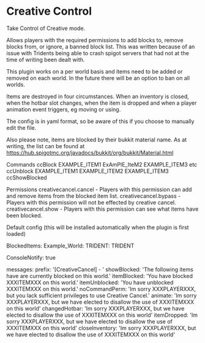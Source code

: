 # Creative Control
Take Control of Creative mode.


Allows players with the required permissions to add blocks to, remove blocks from, or ignore, a banned block list. This was written because of an issue with Tridents being able to crash spigot servers that had not at the time of writing been dealt with.

This plugin works on a per world basis and items need to be added or removed on each world. In the future there will be an option to ban on all worlds.

Items are destroyed in four circumstances. When an inventory is closed, when the hotbar slot changes, when the item is dropped and when a player animation event triggers, eg moving or using.

The config is in yaml format, so be aware of this if you choose to manually edit the file.

Also please note, items are blocked by their bukkit material name. As at writing, the list can be found at https://hub.spigotmc.org/javadocs/bukkit/org/bukkit/Material.html


Commands
ccBlock EXAMPLE_ITEM1 ExAmPlE_IteM2 EXAMPLE_ITEM3 etc
ccUnblock EXAMPLE_ITEM1 EXAMPLE_ITEM2 EXAMPLE_ITEM3
ccShowBlocked 




Permissions
creativecancel.cancel   -   Players with this permission can add and remove items from the blocked item list.
creativecancel.bypass   -   Players with this permission will not be effected by creative cancel.
creativecancel.show     -   Players with this permission can see what items have been blocked.







Default config (this will be installed automatically when the plugin is first loaded)

BlockedItems:
  Example_World:
    TRIDENT: TRIDENT

ConsoleNotify: true

messages:
  prefix: '[CreativeCancel] - '
  showBlocked: 'The following items have are currently blocked on this world.'
  itemBlocked: 'You have blocked XXXITEMXXX on this world.'
  itemUnblocked: 'You have unblocked XXXITEMXXX  on this world.'
  noCommandPerm: 'Im sorry XXXPLAYERXXX, but you lack sufficient privileges to use Creative Cancel.'
  animate: 'Im sorry XXXPLAYERXXX, but we have elected to disallow the use of XXXITEMXXX on this world'
  changedHotbar: 'Im sorry XXXPLAYERXXX, but we have elected to disallow the use of XXXITEMXXX on this world'
  itemDropped: 'Im sorry XXXPLAYERXXX, but we have elected to disallow the use of XXXITEMXXX on this world'
  closeInventory: 'Im sorry XXXPLAYERXXX, but we have elected to disallow the use of XXXITEMXXX on this world'
